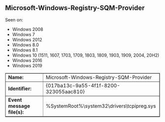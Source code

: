 ## Microsoft-Windows-Registry-SQM-Provider

Seen on:
* Windows 2008
* Windows 7
* Windows 2012
* Windows 8.0
* Windows 8.1
* Windows 10 (1511, 1607, 1703, 1709, 1803, 1809, 1903, 1909, 2004, 20H2)
* Windows 2016
* Windows 2019

<table border="1" class="docutils">
  <tbody>
    <tr>
      <td><b>Name:</b></td>
      <td>Microsoft-Windows-Registry-SQM-Provider</td>
    </tr>
    <tr>
      <td><b>Identifier:</b></td>
      <td>{017ba13c-9a55-4f1f-8200-323055aac810}</td>
    </tr>
    <tr>
      <td><b>Event message file(s):</b></td>
      <td>%SystemRoot%\system32\drivers\tcpipreg.sys</td>
    </tr>
  </tbody>
</table>

&nbsp;

